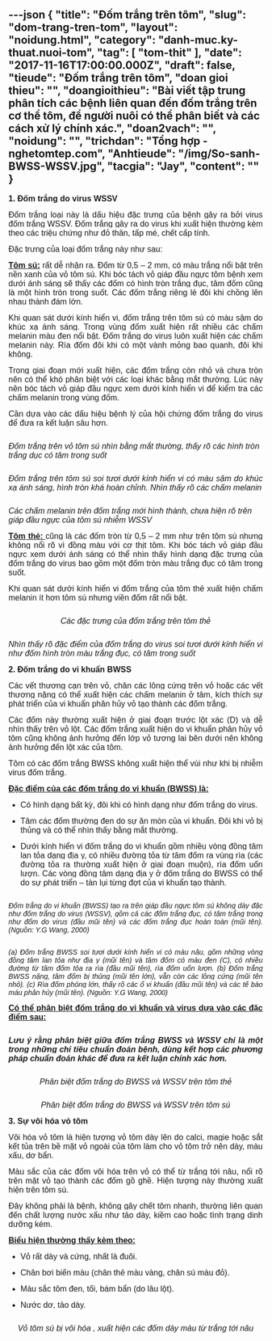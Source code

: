 ---json
{
    "title": "Đốm trắng trên tôm",
    "slug": "dom-trang-tren-tom",
    "layout": "noidung.html",
    "category": "danh-muc.ky-thuat.nuoi-tom",
    "tag": [
        "tom-thit"
    ],
    "date": "2017-11-16T17:00:00.000Z",
    "draft": false,
    "tieude": "Đốm trắng trên tôm",
    "doan gioi thieu": "",
    "doangioithieu": "Bài viết tập trung phân tích các bệnh liên quan đến đốm trắng trên cơ thể tôm, để người nuôi có thể phân biết và các cách xử lý chính xác.",
    "doan2vach": "",
    "noidung": "",
    "trichdan": "Tổng hợp - nghetomtep.com",
    "Anhtieude": "/img/So-sanh-BWSS-WSSV.jpg",
    "tacgia": "Jay",
    "__content__": ""
}
---
<p style="text-align:justify"><span style="font-size:16px"><span style="background-color:white"><strong><span style="font-family:&quot;Arial&quot;,&quot;sans-serif&quot;">1. Đốm trắng do virus WSSV</span></strong></span></span></p>

<p style="text-align:justify"><span style="font-size:16px"><span style="background-color:white"><span style="font-family:&quot;Arial&quot;,&quot;sans-serif&quot;">Đốm trắng loại n&agrave;y l&agrave; dấu hiệu đặc trưng của bệnh g&acirc;y ra bởi virus đốm trắng WSSV. Đốm trắng g&acirc;y ra do virus khi xuất hiện thường k&egrave;m theo c&aacute;c triệu chứng như đỏ th&acirc;n, tấp m&eacute;, chết cấp t&iacute;nh.</span></span></span></p>

<p style="text-align:justify"><span style="font-size:16px"><span style="background-color:white"><span style="font-family:&quot;Arial&quot;,&quot;sans-serif&quot;">Đặc trưng của loại đốm trắng n&agrave;y như sau:</span></span></span></p>

<p style="text-align:justify"><span style="font-size:16px"><span style="background-color:white"><strong><u><span style="font-family:&quot;Arial&quot;,&quot;sans-serif&quot;">T&ocirc;m s&uacute;:</span></u></strong><span style="font-family:&quot;Arial&quot;,&quot;sans-serif&quot;"> rất dễ nhận ra. Đốm từ 0,5 &ndash; 2 mm, c&oacute; m&agrave;u trắng nổi bật tr&ecirc;n nền xanh của vỏ t&ocirc;m s&uacute;. Khi b&oacute;c t&aacute;ch vỏ gi&aacute;p đầu ngực t&ocirc;m bệnh xem dưới &aacute;nh s&aacute;ng sẽ thấy c&aacute;c đốm c&oacute; h&igrave;nh tr&ograve;n trắng đục, t&acirc;m đốm cũng l&agrave; một h&igrave;nh tr&ograve;n trong suốt. C&aacute;c đốm trắng ri&ecirc;ng lẻ đ&ocirc;i khi chồng l&ecirc;n nhau th&agrave;nh đ&aacute;m lớn.</span></span></span></p>

<p style="text-align:justify"><span style="font-size:16px"><span style="background-color:white"><span style="font-family:&quot;Arial&quot;,&quot;sans-serif&quot;">Khi quan s&aacute;t dưới k&iacute;nh hiển vi, đốm trắng tr&ecirc;n t&ocirc;m s&uacute; c&oacute; m&agrave;u sậm do kh&uacute;c xạ &aacute;nh s&aacute;ng. Trong v&ugrave;ng đốm xuất hiện rất nhiều c&aacute;c chấm melanin m&agrave;u đen nổi bật. Đốm trắng do virus lu&ocirc;n xuất hiện c&aacute;c chấm melanin n&agrave;y. R&igrave;a đốm đ&ocirc;i khi c&oacute; một v&agrave;nh mỏng bao quanh, đ&ocirc;i khi kh&ocirc;ng.</span></span></span></p>

<p style="text-align:justify"><span style="font-size:16px"><span style="background-color:white"><span style="font-family:&quot;Arial&quot;,&quot;sans-serif&quot;">Trong giai đoạn mới xuất hiện, c&aacute;c đốm trắng c&ograve;n nhỏ v&agrave; chưa tr&ograve;n n&ecirc;n c&oacute; thể kh&oacute; ph&acirc;n biệt với c&aacute;c loại kh&aacute;c bằng mắt thường. L&uacute;c n&agrave;y n&ecirc;n b&oacute;c t&aacute;ch vỏ gi&aacute;p đầu ngực xem dưới k&iacute;nh hiển vi để kiểm tra c&aacute;c chấm melanin trong v&ugrave;ng đốm. </span></span></span></p>

<p style="text-align:justify"><span style="font-size:16px"><span style="background-color:white"><span style="font-family:&quot;Arial&quot;,&quot;sans-serif&quot;">Cần dựa v&agrave;o c&aacute;c dấu hiệu bệnh l&yacute; của hội chứng đốm trắng do virus để đưa ra kết luận s&acirc;u hơn.</span></span></span></p>

<p style="text-align:justify"><img alt="" src="/img/wssv-mat-thuong.jpg" /></p>

<p><span style="font-size:16px"><span style="background-color:white"><em><span style="font-family:&quot;Arial&quot;,&quot;sans-serif&quot;">Đốm trắng tr&ecirc;n vỏ t&ocirc;m s&uacute; nh&igrave;n bằng mắt thường, thấy r&otilde; c&aacute;c h&igrave;nh tr&ograve;n trắng dục c&oacute; t&acirc;m trong suốt</span></em></span></span></p>

<p style="text-align:justify"><img alt="" src="/img/WSSV-su.jpg" /></p>

<p style="text-align:justify"><span style="font-size:16px"><span style="background-color:white"><em><span style="font-family:&quot;Arial&quot;,&quot;sans-serif&quot;">Đốm trắng tr&ecirc;n t&ocirc;m s&uacute; soi tươi dưới k&iacute;nh hiển vi c&oacute; m&agrave;u sậm do kh&uacute;c xạ &aacute;nh s&aacute;ng, h&igrave;nh tr&ograve;n kh&aacute; ho&agrave;n chỉnh. Nh&igrave;n thấy r&otilde; c&aacute;c chấm melanin</span></em></span></span></p>

<p style="text-align:justify"><img alt="" src="/img/WSSV-Su-non.jpg" /></p>

<p><span style="font-size:16px"><span style="background-color:white"><em><span style="font-family:&quot;Arial&quot;,&quot;sans-serif&quot;">C&aacute;c chấm melanin tr&ecirc;n đốm trắng mới h&igrave;nh th&agrave;nh, chưa hiện r&otilde; tr&ecirc;n gi&aacute;p đầu ngực của t&ocirc;m s&uacute; nhiễm WSSV</span></em></span></span></p>

<p style="text-align:justify"><span style="font-size:16px"><span style="background-color:white"><strong><u><span style="font-family:&quot;Arial&quot;,&quot;sans-serif&quot;">T&ocirc;m thẻ: </span></u></strong><span style="font-family:&quot;Arial&quot;,&quot;sans-serif&quot;">cũng l&agrave; c&aacute;c đốm tr&ograve;n từ 0,5 &ndash; 2 mm như tr&ecirc;n t&ocirc;m s&uacute; nhưng kh&ocirc;ng nổi r&otilde; v&igrave; đồng m&agrave;u với cơ thịt t&ocirc;m. Khi b&oacute;c t&aacute;ch vỏ gi&aacute;p đầu ngực xem dưới &aacute;nh s&aacute;ng c&oacute; thể nh&igrave;n thấy h&igrave;nh dạng đặc trưng của đốm trắng do virus bao gồm một đốm tr&ograve;n m&agrave;u trắng đục c&oacute; t&acirc;m trong suốt.</span></span></span></p>

<p style="text-align:justify"><span style="font-size:16px"><span style="background-color:white"><span style="font-family:&quot;Arial&quot;,&quot;sans-serif&quot;">Khi quan s&aacute;t dưới k&iacute;nh hiển vi đốm trắng của t&ocirc;m thẻ xuất hiện chấm melanin &iacute;t hơn t&ocirc;m s&uacute; nhưng viền đốm rất nổi bật.</span></span></span></p>

<p style="text-align:justify"><img alt="" src="/img/WSSV-The.jpg" /></p>

<p style="text-align:center"><span style="font-size:16px"><span style="background-color:white"><em><span style="font-family:&quot;Arial&quot;,&quot;sans-serif&quot;">C&aacute;c đặc trưng của đốm trắng tr&ecirc;n t&ocirc;m thẻ</span></em></span></span></p>

<p style="text-align:justify"><img alt="" src="/img/WSSV-The-KHV.jpg" /></p>

<p style="text-align:justify"><span style="font-size:16px"><span style="background-color:white"><em><span style="font-family:&quot;Arial&quot;,&quot;sans-serif&quot;">Nh&igrave;n thấy r&otilde; đặc điểm của đốm trắng do virus soi tươi dưới k&iacute;nh hiển vi như đốm h&igrave;nh tr&ograve;n m&agrave;u trắng đục, c&oacute; t&acirc;m trong suốt</span></em></span></span></p>

<p style="text-align:justify"><span style="font-size:16px"><span style="background-color:white"><strong><span style="font-family:&quot;Arial&quot;,&quot;sans-serif&quot;">2. Đốm trắng do vi khuẩn BWSS</span></strong></span></span></p>

<p style="text-align:justify"><span style="font-size:16px"><span style="background-color:white"><span style="font-family:&quot;Arial&quot;,&quot;sans-serif&quot;">C&aacute;c vết thương cạn tr&ecirc;n vỏ, ch&acirc;n c&aacute;c l&ocirc;ng cứng tr&ecirc;n vỏ hoặc c&aacute;c vết thương nặng c&oacute; thể xuất hiện c&aacute;c chấm melanin ở t&acirc;m, k&iacute;ch th&iacute;ch sự ph&aacute;t triển của vi khuẩn ph&acirc;n hủy vỏ tạo th&agrave;nh c&aacute;c đốm trắng.</span></span></span></p>

<p style="text-align:justify"><span style="font-size:16px"><span style="background-color:white"><span style="font-family:&quot;Arial&quot;,&quot;sans-serif&quot;">C&aacute;c đốm n&agrave;y thường xuất hiện ở giai đoạn trước lột x&aacute;c (D) v&agrave; dễ nh&igrave;n thấy tr&ecirc;n vỏ lột. C&aacute;c đốm trắng xuất hiện do vi khuẩn ph&acirc;n hủy vỏ t&ocirc;m cũng kh&ocirc;ng ảnh hưởng đến lớp vỏ tương lai b&ecirc;n dưới n&ecirc;n kh&ocirc;ng ảnh hưởng đến lột x&aacute;c của t&ocirc;m.</span></span></span></p>

<p style="text-align:justify"><span style="font-size:16px"><span style="background-color:white"><span style="font-family:&quot;Arial&quot;,&quot;sans-serif&quot;">T&ocirc;m c&oacute; c&aacute;c đốm trắng BWSS kh&ocirc;ng xuất hiện thể v&ugrave;i như khi bị nhiễm virus đốm trắng.</span></span></span></p>

<p style="text-align:justify"><span style="font-size:16px"><span style="background-color:white"><strong><u><span style="font-family:&quot;Arial&quot;,&quot;sans-serif&quot;">Đặc điểm của c&aacute;c đốm trắng do vi khuẩn (BWSS) l&agrave;:</span></u></strong></span></span></p>

<ul>
	<li style="text-align:justify"><span style="font-size:16px"><span style="background-color:white"><span style="font-family:&quot;Arial&quot;,&quot;sans-serif&quot;">C&oacute; h&igrave;nh dạng bất kỳ, đ&ocirc;i khi c&oacute; h&igrave;nh dạng như đốm trắng do virus.</span></span></span></li>
</ul>

<ul>
	<li style="text-align:justify"><span style="font-size:16px"><span style="background-color:white"><span style="font-family:&quot;Arial&quot;,&quot;sans-serif&quot;">T&acirc;m c&aacute;c đốm thường đen do sự ăn m&ograve;n của vi khuẩn. Đ&ocirc;i khi vỏ bị thủng v&agrave; c&oacute; thể nh&igrave;n thấy bằng mắt thường.</span></span></span></li>
</ul>

<ul>
	<li style="text-align:justify"><span style="font-size:16px"><span style="background-color:white"><span style="font-family:&quot;Arial&quot;,&quot;sans-serif&quot;">Dưới k&iacute;nh hiển vi đốm trắng do vi khuẩn gồm nhiều v&ograve;ng đồng t&acirc;m lan tỏa dạng địa y, c&oacute; nhiều đường tỏa từ t&acirc;m đốm ra v&ugrave;ng r&igrave;a (c&aacute;c đường tỏa ra thường xuất hiện ở giai đoạn muộn), r&igrave;a đốm uốn lượn. C&aacute;c v&ograve;ng đồng t&acirc;m dạng địa y ở đốm trắng do BWSS c&oacute; thể do sự ph&aacute;t triển &ndash; t&agrave;n lụi từng đợt của vi khuẩn tạo th&agrave;nh.</span></span></span></li>
</ul>

<p style="text-align:justify"><img alt="" src="/img/BWSS-mat-thuong.jpg" /></p>

<p style="text-align:justify"><span style="font-size:14px"><span style="background-color:white"><em><span style="font-family:&quot;Arial&quot;,&quot;sans-serif&quot;">Đốm trắng do vi khuẩn (BWSS) tạo ra tr&ecirc;n gi&aacute;p đầu ngực t&ocirc;m s&uacute; kh&ocirc;ng d&agrave;y đặc như đốm trắng do virus (WSSV), gồm cả c&aacute;c đốm trắng đục, c&oacute; t&acirc;m trắng trong như đốm do virus (đầu mũi t&ecirc;n) v&agrave; c&aacute;c đốm trắng đục ho&agrave;n to&agrave;n (mũi t&ecirc;n). (Nguồn: Y.G Wang, 2000)</span></em></span></span></p>

<p style="text-align:justify"><img alt="" src="/img/So-sanh-BWSS-WSSV-Su.jpg" /></p>

<p style="text-align:justify"><span style="font-size:14px"><span style="background-color:white"><em><span style="font-family:&quot;Arial&quot;,&quot;sans-serif&quot;">(a) Đốm trắng BWSS soi tươi dưới k&iacute;nh hiển vi c&oacute; m&agrave;u n&acirc;u, gồm những v&ograve;ng đồng t&acirc;m lan tỏa như địa y (mũi t&ecirc;n) v&agrave; t&acirc;m đốm c&oacute; m&agrave;u đen (C), c&oacute; nhiều đường từ t&acirc;m đốm tỏa ra r&igrave;a (đầu mũi t&ecirc;n), r&igrave;a đốm uốn lượn. (b) Đốm trắng BWSS nặng, t&acirc;m đốm bị thủng (mũi t&ecirc;n lớn), vẫn c&ograve;n c&aacute;c l&ocirc;ng cứng (mũi t&ecirc;n nhỏ). (c) R&igrave;a đốm ph&oacute;ng lớn, thấy r&otilde; c&aacute;c ổ vi khuẩn (đầu mũi t&ecirc;n) v&agrave; c&aacute;c tế b&agrave;o m&aacute;u ph&acirc;n hủy (mũi t&ecirc;n). (Nguồn: Y.G Wang, 2000)</span></em></span></span></p>

<p style="text-align:justify"><span style="font-size:16px"><span style="background-color:white"><strong><u><span style="font-family:&quot;Arial&quot;,&quot;sans-serif&quot;">C&oacute; thể ph&acirc;n biệt đốm trắng do vi khuẩn v&agrave; virus dựa v&agrave;o c&aacute;c đặc điểm sau:</span></u></strong></span></span></p>

<p style="text-align:justify"><img alt="" src="/img/So-sanh-BWSS-WSSVa.jpg" /></p>

<p style="text-align:justify"><span style="font-size:16px"><span style="background-color:white"><strong><em><span style="font-family:&quot;Arial&quot;,&quot;sans-serif&quot;">Lưu &yacute; rằng ph&acirc;n biệt giữa đốm trắng BWSS v&agrave; WSSV chỉ l&agrave; một trong những chỉ ti&ecirc;u chuẩn đo&aacute;n bệnh, d&ugrave;ng kết hợp c&aacute;c phương ph&aacute;p chuẩn đo&aacute;n kh&aacute;c để đưa ra kết luận ch&iacute;nh x&aacute;c hơn.</span></em></strong></span></span></p>

<p style="text-align:justify"><img alt="" src="/img/So-sanh-BWSS-WSSV.jpg" /></p>

<p style="text-align:center"><span style="font-size:16px"><span style="background-color:white"><em><span style="font-family:&quot;Arial&quot;,&quot;sans-serif&quot;">Ph&acirc;n biệt đốm trắng do BWSS v&agrave; WSSV tr&ecirc;n t&ocirc;m thẻ</span></em></span></span></p>

<p style="text-align:justify"><img alt="" src="/img/So-sanh-BWSS-WSSV-Su.jpg" /></p>

<p style="text-align:center"><span style="font-size:16px"><span style="background-color:white"><em><span style="font-family:&quot;Arial&quot;,&quot;sans-serif&quot;">Ph&acirc;n biệt đốm trắng do BWSS v&agrave; WSSV tr&ecirc;n t&ocirc;m s&uacute;</span></em></span></span></p>

<p style="text-align:justify"><span style="font-size:16px"><span style="background-color:white"><strong><span style="font-family:&quot;Arial&quot;,&quot;sans-serif&quot;">3. Sự v&ocirc;i h&oacute;a vỏ t&ocirc;m</span></strong></span></span></p>

<p style="text-align:justify"><span style="font-size:16px"><span style="background-color:white"><span style="font-family:&quot;Arial&quot;,&quot;sans-serif&quot;">V&ocirc;i h&oacute;a vỏ t&ocirc;m l&agrave; hiện tượng vỏ t&ocirc;m d&agrave;y l&ecirc;n do calci, magie hoặc sắt kết tủa tr&ecirc;n bề mặt vỏ ngo&agrave;i của t&ocirc;m l&agrave;m cho vỏ t&ocirc;m trở n&ecirc;n d&agrave;y, m&agrave;u xấu, dơ bẩn.</span></span></span></p>

<p style="text-align:justify"><span style="font-size:16px"><span style="background-color:white"><span style="font-family:&quot;Arial&quot;,&quot;sans-serif&quot;">M&agrave;u sắc của c&aacute;c đốm v&ocirc;i h&oacute;a tr&ecirc;n vỏ c&oacute; thể từ trắng tới n&acirc;u, nổi r&otilde; tr&ecirc;n mặt vỏ tạo th&agrave;nh c&aacute;c đốm gồ ghề. Hiện tượng n&agrave;y thường xuất hiện tr&ecirc;n t&ocirc;m s&uacute;. </span></span></span></p>

<p style="text-align:justify"><span style="font-size:16px"><span style="background-color:white"><span style="font-family:&quot;Arial&quot;,&quot;sans-serif&quot;">Đ&acirc;y kh&ocirc;ng phải l&agrave; bệnh, kh&ocirc;ng g&acirc;y chết t&ocirc;m nhanh, thường li&ecirc;n quan đến chất lượng nước xấu như tảo d&agrave;y, kiềm cao hoặc t&igrave;nh trạng dinh dưỡng k&eacute;m. </span></span></span></p>

<p style="text-align:justify"><span style="font-size:16px"><span style="background-color:white"><strong><u><span style="font-family:&quot;Arial&quot;,&quot;sans-serif&quot;">Biểu hiện thường thấy k&egrave;m theo:</span></u></strong></span></span></p>

<ul>
	<li style="text-align:justify"><span style="font-size:16px"><span style="background-color:white"><span style="font-family:&quot;Arial&quot;,&quot;sans-serif&quot;">Vỏ rất d&agrave;y v&agrave; cứng, nhất l&agrave; đu&ocirc;i.</span></span></span></li>
</ul>

<ul>
	<li style="text-align:justify"><span style="font-size:16px"><span style="background-color:white"><span style="font-family:&quot;Arial&quot;,&quot;sans-serif&quot;">Ch&acirc;n bơi biến m&agrave;u (ch&acirc;n thẻ m&agrave;u v&agrave;ng, ch&acirc;n s&uacute; m&agrave;u đỏ).</span></span></span></li>
</ul>

<ul>
	<li style="text-align:justify"><span style="font-size:16px"><span style="background-color:white"><span style="font-family:&quot;Arial&quot;,&quot;sans-serif&quot;">M&agrave;u sắc t&ocirc;m đen, tối, b&aacute;m bẩn (do l&acirc;u lột).</span></span></span></li>
</ul>

<ul>
	<li style="text-align:justify"><span style="font-size:16px"><span style="background-color:white"><span style="font-family:&quot;Arial&quot;,&quot;sans-serif&quot;">Nước dơ, tảo d&agrave;y.</span></span></span><span style="font-size:16px"><span style="background-color:white"><em><span style="font-family:&quot;Arial&quot;,&quot;sans-serif&quot;">&nbsp;</span></em></span></span></li>
</ul>

<p style="text-align:justify"><img alt="" src="/img/Voi-hoa-vo.jpg" /></p>

<p style="text-align:center"><span style="font-size:16px"><span style="background-color:white"><em><span style="font-family:&quot;Arial&quot;,&quot;sans-serif&quot;">Vỏ t&ocirc;m s&uacute; bị v&ocirc;i h&oacute;a , xuất hiện c&aacute;c đốm d&agrave;y m&agrave;u từ trắng tới n&acirc;u</span></em></span></span></p>
